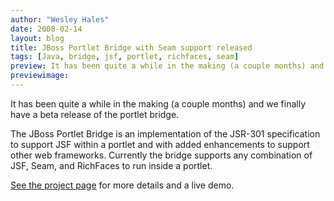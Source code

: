 ```yaml
---
author: "Wesley Hales"
date: 2008-02-14
layout: blog
title: JBoss Portlet Bridge with Seam support released
tags: [Java, bridge, jsf, portlet, richfaces, seam]
preview: It has been quite a while in the making (a couple months) and we finally have a beta release of the portlet bridge...
previewimage:
---
```


<p>It has been quite a while in the making (a couple months) and we finally have a beta release of the portlet bridge.</p> 
<p>The JBoss Portlet Bridge is an implementation of the JSR-301 specification to support JSF within a portlet and with added enhancements to support other web frameworks. Currently the bridge supports any combination of JSF, Seam, and RichFaces to run inside a portlet.</p> 

<p><a href="http://labs.jboss.com/portletbridge/">See the project page</a> for more details and a live demo.</p> 
<br/>
